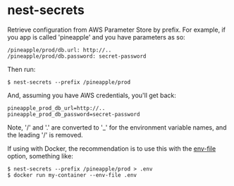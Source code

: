# nest-secrets

Retrieve configuration from AWS Parameter Store by prefix. For example, if you
app is called 'pineapple' and you have parameters as so:

    /pineapple/prod/db.url: http://..
    /pineapple/prod/db.password: secret-password

Then run:

    $ nest-secrets --prefix /pineapple/prod

And, assuming you have AWS credentials, you'll get back:

    pineapple_prod_db_url=http://..
    pineapple_prod_db_password=secret-password

Note, '/' and '.' are converted to '\_' for the environment variable names, and
the leading '/' is removed.

If using with Docker, the recommendation is to use this with the
[env-file](https://docs.docker.com/compose/env-file/) option, something like:

    $ nest-secrets --prefix /pineapple/prod > .env
    $ docker run my-container --env-file .env
